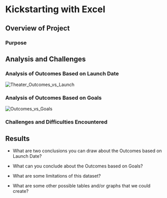 # Kickstarting with Excel

## Overview of Project

### Purpose

## Analysis and Challenges

### Analysis of Outcomes Based on Launch Date
![Theater_Outcomes_vs_Launch](https://user-images.githubusercontent.com/90797036/134780265-98a46630-95ef-4f0d-aa42-6c65dc16633e.png)

### Analysis of Outcomes Based on Goals
![Outcomes_vs_Goals](https://user-images.githubusercontent.com/90797036/134781270-dd540941-0d9e-44f5-894c-e0d7604bf6d0.png)

### Challenges and Difficulties Encountered

## Results

- What are two conclusions you can draw about the Outcomes based on Launch Date?

- What can you conclude about the Outcomes based on Goals?

- What are some limitations of this dataset?

- What are some other possible tables and/or graphs that we could create?
